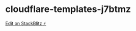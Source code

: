 # cloudflare-templates-j7btmz

[Edit on StackBlitz ⚡️](https://stackblitz.com/edit/cloudflare-templates-j7btmz)
